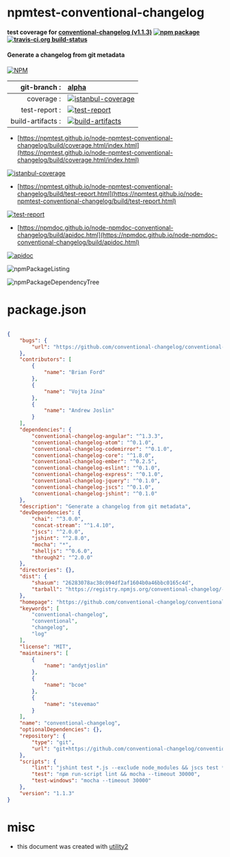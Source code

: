 # npmtest-conventional-changelog

#### test coverage for  [conventional-changelog (v1.1.3)](https://github.com/conventional-changelog/conventional-changelog#readme)  [![npm package](https://img.shields.io/npm/v/npmtest-conventional-changelog.svg?style=flat-square)](https://www.npmjs.org/package/npmtest-conventional-changelog) [![travis-ci.org build-status](https://api.travis-ci.org/npmtest/node-npmtest-conventional-changelog.svg)](https://travis-ci.org/npmtest/node-npmtest-conventional-changelog)

#### Generate a changelog from git metadata

[![NPM](https://nodei.co/npm/conventional-changelog.png?downloads=true&downloadRank=true&stars=true)](https://www.npmjs.com/package/conventional-changelog)

| git-branch : | [alpha](https://github.com/npmtest/node-npmtest-conventional-changelog/tree/alpha)|
|--:|:--|
| coverage : | [![istanbul-coverage](https://npmtest.github.io/node-npmtest-conventional-changelog/build/coverage.badge.svg)](https://npmtest.github.io/node-npmtest-conventional-changelog/build/coverage.html/index.html)|
| test-report : | [![test-report](https://npmtest.github.io/node-npmtest-conventional-changelog/build/test-report.badge.svg)](https://npmtest.github.io/node-npmtest-conventional-changelog/build/test-report.html)|
| build-artifacts : | [![build-artifacts](https://npmtest.github.io/node-npmtest-conventional-changelog/glyphicons_144_folder_open.png)](https://github.com/npmtest/node-npmtest-conventional-changelog/tree/gh-pages/build)|

- [https://npmtest.github.io/node-npmtest-conventional-changelog/build/coverage.html/index.html](https://npmtest.github.io/node-npmtest-conventional-changelog/build/coverage.html/index.html)

[![istanbul-coverage](https://npmtest.github.io/node-npmtest-conventional-changelog/build/screenCapture.buildCi.browser.%252Ftmp%252Fbuild%252Fcoverage.lib.html.png)](https://npmtest.github.io/node-npmtest-conventional-changelog/build/coverage.html/index.html)

- [https://npmtest.github.io/node-npmtest-conventional-changelog/build/test-report.html](https://npmtest.github.io/node-npmtest-conventional-changelog/build/test-report.html)

[![test-report](https://npmtest.github.io/node-npmtest-conventional-changelog/build/screenCapture.buildCi.browser.%252Ftmp%252Fbuild%252Ftest-report.html.png)](https://npmtest.github.io/node-npmtest-conventional-changelog/build/test-report.html)

- [https://npmdoc.github.io/node-npmdoc-conventional-changelog/build/apidoc.html](https://npmdoc.github.io/node-npmdoc-conventional-changelog/build/apidoc.html)

[![apidoc](https://npmdoc.github.io/node-npmdoc-conventional-changelog/build/screenCapture.buildCi.browser.%252Ftmp%252Fbuild%252Fapidoc.html.png)](https://npmdoc.github.io/node-npmdoc-conventional-changelog/build/apidoc.html)

![npmPackageListing](https://npmtest.github.io/node-npmtest-conventional-changelog/build/screenCapture.npmPackageListing.svg)

![npmPackageDependencyTree](https://npmtest.github.io/node-npmtest-conventional-changelog/build/screenCapture.npmPackageDependencyTree.svg)



# package.json

```json

{
    "bugs": {
        "url": "https://github.com/conventional-changelog/conventional-changelog/issues"
    },
    "contributors": [
        {
            "name": "Brian Ford"
        },
        {
            "name": "Vojta Jína"
        },
        {
            "name": "Andrew Joslin"
        }
    ],
    "dependencies": {
        "conventional-changelog-angular": "^1.3.3",
        "conventional-changelog-atom": "^0.1.0",
        "conventional-changelog-codemirror": "^0.1.0",
        "conventional-changelog-core": "^1.8.0",
        "conventional-changelog-ember": "^0.2.5",
        "conventional-changelog-eslint": "^0.1.0",
        "conventional-changelog-express": "^0.1.0",
        "conventional-changelog-jquery": "^0.1.0",
        "conventional-changelog-jscs": "^0.1.0",
        "conventional-changelog-jshint": "^0.1.0"
    },
    "description": "Generate a changelog from git metadata",
    "devDependencies": {
        "chai": "^3.0.0",
        "concat-stream": "^1.4.10",
        "jscs": "^2.0.0",
        "jshint": "^2.8.0",
        "mocha": "*",
        "shelljs": "^0.6.0",
        "through2": "^2.0.0"
    },
    "directories": {},
    "dist": {
        "shasum": "26283078ac38c094df2af1604b0a46bbc0165c4d",
        "tarball": "https://registry.npmjs.org/conventional-changelog/-/conventional-changelog-1.1.3.tgz"
    },
    "homepage": "https://github.com/conventional-changelog/conventional-changelog#readme",
    "keywords": [
        "conventional-changelog",
        "conventional",
        "changelog",
        "log"
    ],
    "license": "MIT",
    "maintainers": [
        {
            "name": "andytjoslin"
        },
        {
            "name": "bcoe"
        },
        {
            "name": "stevemao"
        }
    ],
    "name": "conventional-changelog",
    "optionalDependencies": {},
    "repository": {
        "type": "git",
        "url": "git+https://github.com/conventional-changelog/conventional-changelog.git"
    },
    "scripts": {
        "lint": "jshint test *.js --exclude node_modules && jscs test *.js",
        "test": "npm run-script lint && mocha --timeout 30000",
        "test-windows": "mocha --timeout 30000"
    },
    "version": "1.1.3"
}
```



# misc
- this document was created with [utility2](https://github.com/kaizhu256/node-utility2)
